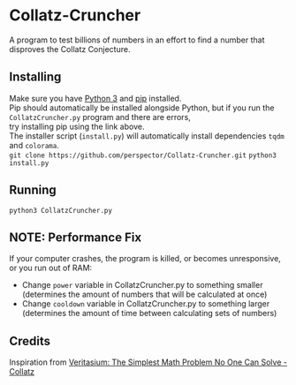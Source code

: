 # Collatz-Cruncher
A program to test billions of numbers in an effort to find a number that disproves the Collatz Conjecture.

## Installing
Make sure you have [Python 3](https://python.org/downloads/) and [pip](https://pip.pypa.io/en/stable/installation/) installed.\
Pip should automatically be installed alongside Python, but if you run the `CollatzCruncher.py` program and there are errors,\
try installing pip using the link above.\
The installer script (`install.py`) will automatically install dependencies `tqdm` and `colorama`.\
`git clone https://github.com/perspector/Collatz-Cruncher.git`
`python3 install.py`

## Running
`python3 CollatzCruncher.py`


## NOTE: Performance Fix
If your computer crashes, the program is killed, or becomes unresponsive, or you run out of RAM:
-  Change `power` variable in CollatzCruncher.py to something smaller (determines the amount of numbers that will be calculated at once)
-  Change `cooldown` variable in CollatzCruncher.py to something larger (determines the amount of time between calculating sets of numbers)


## Credits
Inspiration from [Veritasium: The Simplest Math Problem No One Can Solve - Collatz](https://www.youtube.com/watch?v=094y1Z2wpJg)
